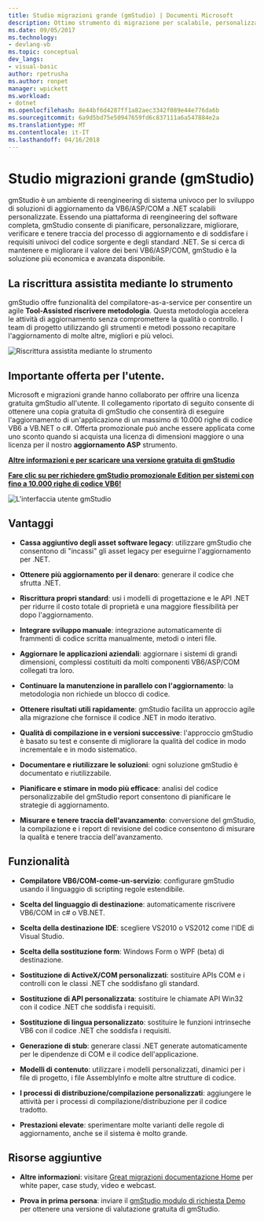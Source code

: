 ```yaml
---
title: Studio migrazioni grande (gmStudio) | Documenti Microsoft
description: Ottimo strumento di migrazione per scalabile, personalizzata VB6/ASP/COM per le soluzioni di aggiornamento di .NET
ms.date: 09/05/2017
ms.technology:
- devlang-vb
ms.topic: conceptual
dev_langs:
- visual-basic
author: rpetrusha
ms.author: ronpet
manager: wpickett
ms.workload:
- dotnet
ms.openlocfilehash: 8e44bf6d4287ff1a82aec3342f089e44e776da6b
ms.sourcegitcommit: 6a9d5bd75e50947659fd6c837111a6a547884e2a
ms.translationtype: MT
ms.contentlocale: it-IT
ms.lasthandoff: 04/16/2018
---
```

# <a name="great-migrations-studio-gmstudio"></a>Studio migrazioni grande (gmStudio)

gmStudio è un ambiente di reengineering di sistema univoco per lo sviluppo di soluzioni di aggiornamento da VB6/ASP/COM a .NET scalabili personalizzate. Essendo una piattaforma di reengineering del software completa, gmStudio consente di pianificare, personalizzare, migliorare, verificare e tenere traccia del processo di aggiornamento e di soddisfare i requisiti univoci del codice sorgente e degli standard .NET.  Se si cerca di mantenere e migliorare il valore dei beni VB6/ASP/COM, gmStudio è la soluzione più economica e avanzata disponibile. 

## <a name="the-tool-assisted-rewrite"></a>La riscrittura assistita mediante lo strumento

gmStudio offre funzionalità del compilatore-as-a-service per consentire un agile **Tool-Assisted riscrivere metodologia**. Questa metodologia accelera le attività di aggiornamento senza compromettere la qualità o controllo. I team di progetto utilizzando gli strumenti e metodi possono recapitare l'aggiornamento di molte altre, migliori e più veloci.

![Riscrittura assistita mediante lo strumento](./media/tool-assisted-rewrite.png) 

## <a name="important-offer-for-you"></a>Importante offerta per l'utente.

Microsoft e migrazioni grande hanno collaborato per offrire una licenza gratuita gmStudio all'utente. Il collegamento riportato di seguito consente di ottenere una copia gratuita di gmStudio che consentirà di eseguire l'aggiornamento di un'applicazione di un massimo di 10.000 righe di codice VB6 a VB.NET o c#. Offerta promozionale può anche essere applicata come uno sconto quando si acquista una licenza di dimensioni maggiore o una licenza per il nostro **aggiornamento ASP** strumento.

[**Altre informazioni e per scaricare una versione gratuita di gmStudio**](http://www.greatmigrations.com/resources/gmstudio-promotion.aspx)

[**Fare clic su per richiedere gmStudio promozionale Edition per sistemi con fino a 10.000 righe di codice VB6!**](http://www.greatmigrations.com/resources/gmstudio-promotion.aspx)

![L'interfaccia utente gmStudio](./media/gmstudio-ui.png) 

## <a name="benefits"></a>Vantaggi

- **Cassa aggiuntivo degli asset software legacy**: utilizzare gmStudio che consentono di "incassi" gli asset legacy per eseguirne l'aggiornamento per .NET.

- **Ottenere più aggiornamento per il denaro**: generare il codice che sfrutta .NET.

- **Riscrittura propri standard**: usi i modelli di progettazione e le API .NET per ridurre il costo totale di proprietà e una maggiore flessibilità per dopo l'aggiornamento.  

- **Integrare sviluppo manuale**: integrazione automaticamente di frammenti di codice scritta manualmente, metodi o interi file. 

- **Aggiornare le applicazioni aziendali**: aggiornare i sistemi di grandi dimensioni, complessi costituiti da molti componenti VB6/ASP/COM collegati tra loro.

- **Continuare la manutenzione in parallelo con l'aggiornamento**: la metodologia non richiede un blocco di codice.  

- **Ottenere risultati utili rapidamente**: gmStudio facilita un approccio agile alla migrazione che fornisce il codice .NET in modo iterativo.
 
- **Qualità di compilazione in e versioni successive**: l'approccio gmStudio è basato su test e consente di migliorare la qualità del codice in modo incrementale e in modo sistematico.

- **Documentare e riutilizzare le soluzioni**: ogni soluzione gmStudio è documentato e riutilizzabile.

- **Pianificare e stimare in modo più efficace**: analisi del codice personalizzabile del gmStudio report consentono di pianificare le strategie di aggiornamento.

- **Misurare e tenere traccia dell'avanzamento**: conversione del gmStudio, la compilazione e i report di revisione del codice consentono di misurare la qualità e tenere traccia dell'avanzamento.

## <a name="features"></a>Funzionalità

- **Compilatore VB6/COM-come-un-servizio**: configurare gmStudio usando il linguaggio di scripting regole estendibile.

- **Scelta del linguaggio di destinazione**: automaticamente riscrivere VB6/COM in c# o VB.NET.

- **Scelta della destinazione IDE**: scegliere VS2010 o VS2012 come l'IDE di Visual Studio.

- **Scelta della sostituzione form**: Windows Form o WPF (beta) di destinazione.

- **Sostituzione di ActiveX/COM personalizzati**: sostituire APIs COM e i controlli con le classi .NET che soddisfano gli standard.

- **Sostituzione di API personalizzata**: sostituire le chiamate API Win32 con il codice .NET che soddisfa i requisiti.

- **Sostituzione di lingua personalizzato**: sostituire le funzioni intrinseche VB6 con il codice .NET che soddisfa i requisiti.

- **Generazione di stub**: generare classi .NET generate automaticamente per le dipendenze di COM e il codice dell'applicazione.

- **Modelli di contenuto**: utilizzare i modelli personalizzati, dinamici per i file di progetto, i file AssemblyInfo e molte altre strutture di codice.

- **I processi di distribuzione/compilazione personalizzati**: aggiungere le attività per i processi di compilazione/distribuzione per il codice tradotto.

- **Prestazioni elevate**: sperimentare molte varianti delle regole di aggiornamento, anche se il sistema è molto grande.

## <a name="additional-resources"></a>Risorse aggiuntive

- **Altre informazioni**: visitare [Great migrazioni documentazione Home](https://www.greatmigrations.com/resources/documentation.aspx) per white paper, case study, video e webcast.

- **Prova in prima persona**: inviare il [gmStudio modulo di richiesta Demo](http://www.greatmigrations.com/resources/gmstudio-promotion.aspx) per ottenere una versione di valutazione gratuita di gmStudio.
  
